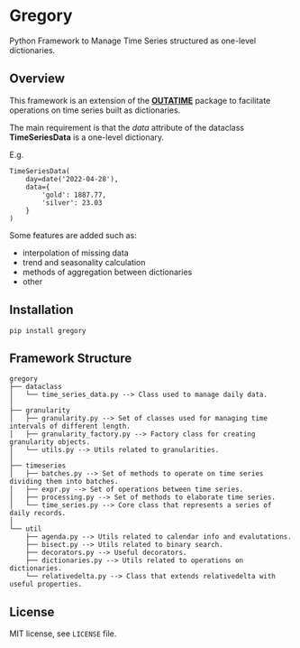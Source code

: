 # Gregory
Python Framework to Manage Time Series structured as one-level dictionaries.

## Overview
This framework is an extension of the **[OUTATIME](https://github.com/SynStratos/outatime)** package to facilitate operations on time series built as dictionaries.

The main requirement is that the _data_ attribute of the dataclass **TimeSeriesData** is a one-level dictionary.

E.g.
```
TimeSeriesData(
    day=date('2022-04-28'),
    data={
        'gold': 1887.77,
        'silver': 23.03
    }
)
```

Some features are added such as:
* interpolation of missing data
* trend and seasonality calculation
* methods of aggregation between dictionaries
* other

## Installation
```
pip install gregory
```

## Framework Structure
```
gregory
├── dataclass
│   └── time_series_data.py --> Class used to manage daily data.
│
├── granularity
│   ├── granularity.py --> Set of classes used for managing time intervals of different length.
│   ├── granularity_factory.py --> Factory class for creating granularity objects.
│   └── utils.py --> Utils related to granularities.
│
├── timeseries
│   ├── batches.py --> Set of methods to operate on time series dividing them into batches.
│   ├── expr.py --> Set of operations between time series.
│   ├── processing.py --> Set of methods to elaborate time series.
│   └── time_series.py --> Core class that represents a series of daily records.
│
└── util
    ├── agenda.py --> Utils related to calendar info and evalutations.
    ├── bisect.py --> Utils related to binary search.
    ├── decorators.py --> Useful decorators.
    ├── dictionaries.py --> Utils related to operations on dictionaries.
    └── relativedelta.py --> Class that extends relativedelta with useful properties.
```

## License
MIT license, see ``LICENSE`` file.